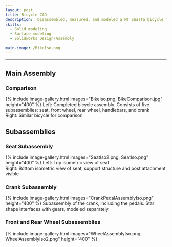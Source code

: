 ```yaml
---
layout: post
title: Bicycle CAD
description:  Disassembled, measured, and modeled a MT Shasta bicycle for a class project as a team of 2. Main role on the project included final assembly, modeling of crank and pedals, both wheels and the seat.
skills: 
  - Solid modeling
  - Surface modeling
  - Solidworks Design/Assembly

main-image: /BikeIso.png
---
```


---
## Main Assembly
### Comparison
{% include image-gallery.html images="BikeIso.png, BikeComparison.jpg" height="400" %}
Left: Completed bicycle assembly. Consists of five subassemblies: seat, front wheel, rear wheel, handlebars, and crank <br>
Right: Similar bicycle for comparison

## Subassemblies
### Seat Subassembly
{% include image-gallery.html images="SeatIso2.png, SeatIso.png" height="400" %}
Left: Top isometric view of seat <br>
Right: Bottom isometric view of seat, support structure and post attachment visible

### Crank Subassembly
{% include image-gallery.html images="CrankPedalAssemblyIso.png" height="400" %}
Subassembly of the crank, including the pedals. Star shape interfaces with gears, modeled separately.

### Front and Rear Wheel Subassemblies
{% include image-gallery.html images="WheelAssemblyIso.png, WheelAssemblyIso2.png" height="400" %}

